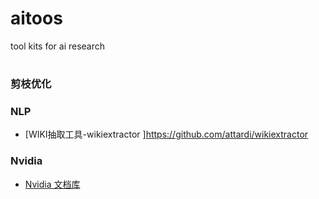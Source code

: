 # aitoos
tool kits for ai research

#


### 剪枝优化

### NLP
- [WIKI抽取工具-wikiextractor  ]https://github.com/attardi/wikiextractor

### Nvidia 
- [Nvidia 文档库 ](https://docs.nvidia.com/jetson/index.html)
